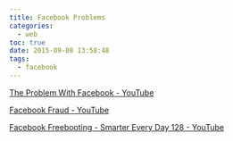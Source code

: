 ```yaml
---
title: Facebook Problems
categories:
  - web
toc: true
date: 2015-09-08 13:58:48
tags:
  - facebook
---
```


[The Problem With Facebook - YouTube](https://www.youtube.com/watch?v=l9ZqXlHl65g)

[Facebook Fraud - YouTube](https://www.youtube.com/watch?v=oVfHeWTKjag)

[Facebook Freebooting - Smarter Every Day 128 - YouTube](https://www.youtube.com/watch?v=L6A1Lt0kvMA)
